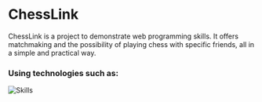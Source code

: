 # ChessLink
ChessLink is a project to demonstrate web programming skills. It offers matchmaking and the possibility of playing chess with specific friends, all in a simple and practical way.

### Using technologies such as:
<img align="center" alt="Skills" src="https://skillicons.dev/icons?i=js,nodejs,css,html&perline=6">
